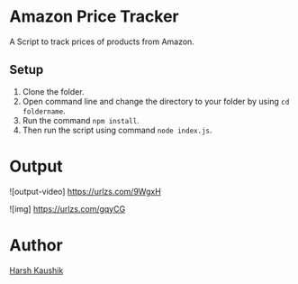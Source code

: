 # Amazon Price Tracker

A Script to track prices of products from Amazon.

## Setup

1. Clone the folder.  
2. Open command line and change the directory to your folder by using ```cd foldername```.
3. Run the command ```npm install```.
4. Then run the script using command ```node index.js```.

# Output

![output-video] https://urlzs.com/9WgxH

![img] https://urlzs.com/gqyCG

# Author

[Harsh Kaushik](https://github.com/haarsh01)
